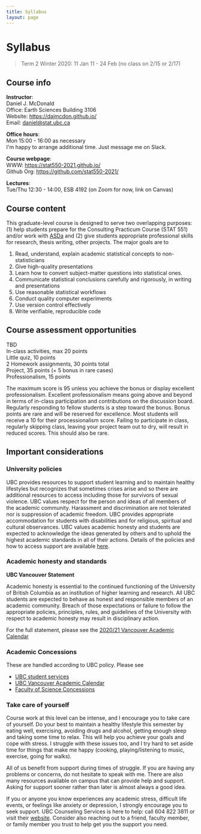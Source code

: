 ```yaml
---
title: Syllabus
layout: page
---
```



# Syllabus

> Term 2 Winter 2020: 11 Jan 11 - 24 Feb (no class on 2/15 or 2/17)
 
## Course info

__Instructor__:  
Daniel J. McDonald  
Office: Earth Sciences Building 3106  
Website: <https://dajmcdon.github.io/>  
Email: <daniel@stat.ubc.ca>  

__Office hours__:    
Mon 15:00 - 16:00 as necessary   
I'm happy to arrange additional time. Just message me on Slack.   


__Course webpage__:    
WWW: <https://stat550-2021.github.io/>  
Github Org: <https://github.com/stat550-2021/>

__Lectures__:  
Tue/Thu 12:30 - 14:00, ESB 4192 (on Zoom for now, link on Canvas) 



## Course content

This graduate-level course is designed to serve two overlapping purposes: 
(1) help students prepare for the Consulting Practicum Course (STAT 551) 
and/or work with [ASDa](https://asda.stat.ubc.ca) and (2) give students
appropriate professional skills for research, thesis writing, other projects.
The major goals are to 

1. Read, understand, explain academic statistical concepts to non-statisticians
1. Give high-quality presentations
1. Learn how to convert subject-matter questions into statistical ones.
1. Communicate statistical conclusions carefully and rigorously, in writing and presentations
1. Use reasonable statistical workflows
1. Conduct quality computer experiments
1. Use version control effectively
1. Write verifiable, reproducible code



## Course assessment opportunities

TBD  
In-class activities, max 20 points  
Little quiz, 10 points  
2 Homework assignments, 30 points total  
Project, 35 points (+ 5 bonus in rare cases)  
Professionalism,  15 points

The maximum score is 95 unless you achieve the bonus or display excellent professionalism. Excellent professionalism means going above and beyond in terms of in-class participation and contributions on the discussion board. Regularly responding to fellow students is a step toward the bonus. Bonus points are rare and will be reserved for excellence. Most students will receive a 10 for their processionalism score. Failing to participate in class, regularly skipping class, leaving your project team out to dry, will result in reduced scores. This should also be rare.


## Important considerations

### University policies

UBC provides resources to support student learning and to maintain healthy lifestyles but recognizes that sometimes crises arise and so there are additional resources to access including those for survivors of sexual violence. UBC values respect for the person and ideas of all members of the academic community. Harassment and discrimination are not tolerated nor is suppression of academic freedom. UBC provides appropriate accommodation for students with disabilities and for religious, spiritual and cultural observances. UBC values academic honesty and students are expected to acknowledge the ideas generated by others and to uphold the highest academic standards in all of their actions. Details of the policies and how to access support are available [here](http://senate.ubc.ca/policies-resources-support-student-success).

### Academic honesty and standards

__UBC Vancouver Statement__

Academic honesty is essential to the continued functioning of the University of British Columbia as an institution of higher learning and research. All UBC students are expected to behave as honest and responsible members of an academic community. Breach of those expectations or failure to follow the appropriate policies, principles, rules, and guidelines of the University with respect to academic honesty may result in disciplinary action.

For the full statement, please see the [2020/21 Vancouver Academic Calendar](http://www.calendar.ubc.ca/vancouver/index.cfm?tree=3,286,0,0#15620)




### Academic Concessions

These are handled according to UBC policy. Please see
* [UBC student services](https://students.ubc.ca/enrolment/academic-learning-resources/academic-concessions)
* [UBC Vancouver Academic Calendar](http://www.calendar.ubc.ca/vancouver/index.cfm?tree=3,0,0,0)
* [Faculty of Science Concessions](https://science.ubc.ca/students/advising/concession)


### Take care of yourself

Course work at this level can be intense, and I encourage you to take care of yourself. Do your best to maintain a healthy lifestyle this semester by eating well, exercising, avoiding drugs and alcohol, getting enough sleep and taking some time to relax. This will help you achieve your goals and cope with stress. I struggle with these issues too, and I try hard to set aside time for things that make me happy (cooking, playing/listening to music, exercise, going for walks).

All of us benefit from support during times of struggle. If you are having any problems or concerns, do not hesitate to speak with me. There are also many resources available on campus that can provide help and support. Asking for support sooner rather than later is almost always a good idea.

If you or anyone you know experiences any academic stress, difficult life events, or feelings like anxiety or depression, I strongly encourage you to seek support. UBC Counseling Services is here to help: call 604 822 3811 or visit their [website](https://students.ubc.ca/health/counselling-services). Consider also reaching out to a friend, faculty member, or family member you trust to help get you the support you need.
